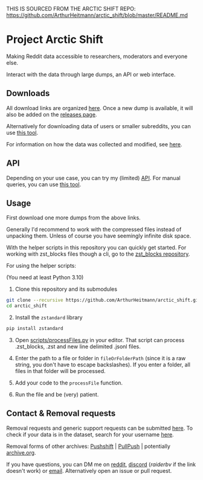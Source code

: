 THIS IS SOURCED FROM THE ARCTIC SHIFT REPO: https://github.com/ArthurHeitmann/arctic_shift/blob/master/README.md


# Project Arctic Shift

Making Reddit data accessible to researchers, moderators and everyone else.

Interact with the data through large dumps, an API or web interface.

## Downloads


All download links are organized [here](./download_links.md). Once a new dump is available, it will
also be added on the [releases page](https://github.com/ArthurHeitmann/arctic_shift/releases).

Alternatively for downloading data of users or smaller subreddits, you can use [this tool](https://arctic-shift.photon-reddit.com/download-tool).

For information on how the data was collected and modified, see [here](./file_content_explanations.md).

## API

Depending on your use case, you can try my (limited) [API](./api). For manual queries, you can use [this tool](https://arctic-shift.photon-reddit.com/search).

## Usage

First download one more dumps from the above links.

Generally I'd recommend to work with the compressed files instead of unpacking them. Unless of
course you have seemingly infinite disk space.

With the helper scripts in this repository you can quickly get started.
For working with zst_blocks files though a cli, go to the [zst_blocks repository](https://github.com/ArthurHeitmann/zst_blocks_format).

For using the helper scripts:

(You need at least Python 3.10)

1. Clone this repository and its submodules

```bash
git clone --recursive https://github.com/ArthurHeitmann/arctic_shift.git
cd arctic_shift
```

2. Install the `zstandard` library

```bash
pip install zstandard
```

3. Open [scripts/processFiles.py](scripts/processFiles.py) in your editor. That script can process .zst_blocks,
   .zst and new line delimited .jsonl files.

4. Enter the path to a file or folder in `fileOrFolderPath` (since it is a raw string, you don't have to escape
   backslashes). If you enter a folder, all files in that folder will be processed.

5. Add your code to the `processFile` function.

6. Run the file and be (very) patient.

## Contact & Removal requests

Removal requests and generic support requests can be submitted [here](https://docs.google.com/forms/d/e/1FAIpQLSfzkmE8Bg6K_xii7aRm66ljzvo2tR59lTsdJ99acW4WX786Vw/viewform?usp=sf_link).
To check if your data is in the dataset, search for your username [here](https://arctic-shift.photon-reddit.com/search).

Removal forms of other archives: [Pushshift](https://docs.google.com/forms/d/1JSYY0HbudmYYjnZaAMgf2y_GDFgHzZTolK6Yqaz6_kQ) | [PullPush](https://removals.pullpush.io) | potentially [archive.org](https://help.archive.org/help/how-do-i-request-to-remove-something-from-archive-org).

If you have questions, you can DM me on [reddit](https://reddit.com/user/RaiderBDev), [discord](https://discord.com/users/282513022734565377) (*raiderbv* if the link doesn't work) or [email](mailto:arctic.shift.contact@gmail.com
).
Alternatively open an issue or pull request.
